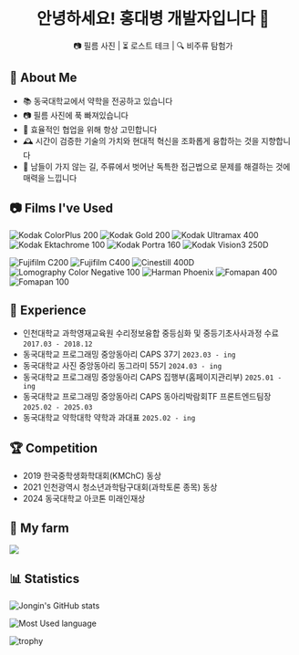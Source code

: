 <div align="center">
<!--   <img src="https://your-banner-image-url.jpg" alt="배너 이미지" width="850"/> -->
  <h1>안녕하세요! 홍대병 개발자입니다 👋</h1>
  <p>📷 필름 사진 | ⏳ 로스트 테크 | 🔍 비주류 탐험가</p>
</div>

## 🚀 About Me
- 📚 동국대학교에서 약학을 전공하고 있습니다
- 📷 필름 사진에 푹 빠져있습니다
- 🤝 효율적인 협업을 위해 항상 고민합니다
- 🕰️ 시간이 검증한 기술의 가치와 현대적 혁신을 조화롭게 융합하는 것을 지향합니다
- 🌟 남들이 가지 않는 길, 주류에서 벗어난 독특한 접근법으로 문제를 해결하는 것에 매력을 느낍니다

## 📷 Films I've Used

![Kodak ColorPlus 200](https://img.shields.io/badge/Kodak-ColorPlus%20200-E31837)
![Kodak Gold 200](https://img.shields.io/badge/Kodak-Gold%20200-FFD700)
![Kodak Ultramax 400](https://img.shields.io/badge/Kodak-Ultramax%20400-0066CC)
![Kodak Ektachrome 100](https://img.shields.io/badge/Kodak-Ektachrome%20100-0066CC)
![Kodak Portra 160](https://img.shields.io/badge/Kodak-Portra%20160-F08C28)
![Kodak Vision3 250D](https://img.shields.io/badge/Kodak-Vision3%20250D-FF9900)

![Fujifilm C200](https://img.shields.io/badge/Fujifilm-C200-4AAB3C)
![Fujifilm C400](https://img.shields.io/badge/Fujifilm-C400-00823C)
![Cinestill 400D](https://img.shields.io/badge/Cinestill-400D-6A0DAD)
![Lomography Color Negative 100](https://img.shields.io/badge/Lomography-Color%20Negative%20100-EB592B)
![Harman Phoenix](https://img.shields.io/badge/Harman-Phoenix-D65436)
![Fomapan 400](https://img.shields.io/badge/Fomapan-400-333333)
![Fomapan 100](https://img.shields.io/badge/Fomapan-100-333333)
<!--
![Cinestill 800T](https://img.shields.io/badge/CINESTILL-800T-FF5D00)
![Kodak AerocolorIV](https://img.shields.io/badge/KODAK-AEROCOLORIV-FFBE00)
![Lomography Color Negative 400](https://img.shields.io/badge/LOMOGRAPHY-COLOR_NEGATIVE_400-00A4E4)
-->

## 🧩 Experience

- 인천대학교 과학영재교육원 수리정보융합 중등심화 및 중등기초사사과정 수료 `2017.03 - 2018.12`
- 동국대학교 프로그래밍 중앙동아리 CAPS 37기 `2023.03 - ing`
- 동국대학교 사진 중앙동아리 동그라미 55기 `2024.03 - ing`
- 동국대학교 프로그래밍 중앙동아리 CAPS 집행부(홈페이지관리부) `2025.01 - ing`
- 동국대학교 프로그래밍 중앙동아리 CAPS 동아리박람회TF 프론트엔드팀장 `2025.02 - 2025.03`
- 동국대학교 약학대학 약학과 과대표 `2025.02 - ing`

<!-- 
- 동국대학교 프로그래밍 중앙동아리 CAPS '백엔드 기초 및 정보보호' 스터디 멘토 `2024.09 - 2024.12` 
- 가림고등학교 심화과제연구 멘토 `2023.03 - 2023.12`
-->

## 🏆 Competition

- 2019 한국중학생화학대회(KMChC) 동상
- 2021 인천광역시 청소년과학탐구대회(과학토론 종목) 동상
- 2024 동국대학교 아코톤 미래인재상

<!-- 
- 2021 인천광역시 과학전람회(생물부문) 장려상 
- 2018 인천광역시 발명경진대회 우수
-->

## 🌱 My farm
<a href="https://github.com/devxb/gitanimals">
  <img src="https://render.gitanimals.org/farms/wonjongin"/>
</a>

## 📊 Statistics

![Jongin's GitHub stats](https://github-readme-stats.vercel.app/api?username=wonjongin&show_icons=true&theme=transparent)

![Most Used language](https://github-readme-stats.vercel.app/api/top-langs/?username=wonjongin&layout=compact&langs_count=16&theme=white&exclude_repo=todo-cli-2020-c-)

![trophy](https://github-profile-trophy.vercel.app/?username=wonjongin)
  

<!--
**wonjongin/wonjongin** is a ✨ _special_ ✨ repository because its `README.md` (this file) appears on your GitHub profile.

Here are some ideas to get you started:

- 🔭 I’m currently working on ...
- 🌱 I’m currently learning ...
- 👯 I’m looking to collaborate on ...
- 🤔 I’m looking for help with ...
- 💬 Ask me about ...
- 📫 How to reach me: ...
- 😄 Pronouns: ...
- ⚡ Fun fact: ...
-->
